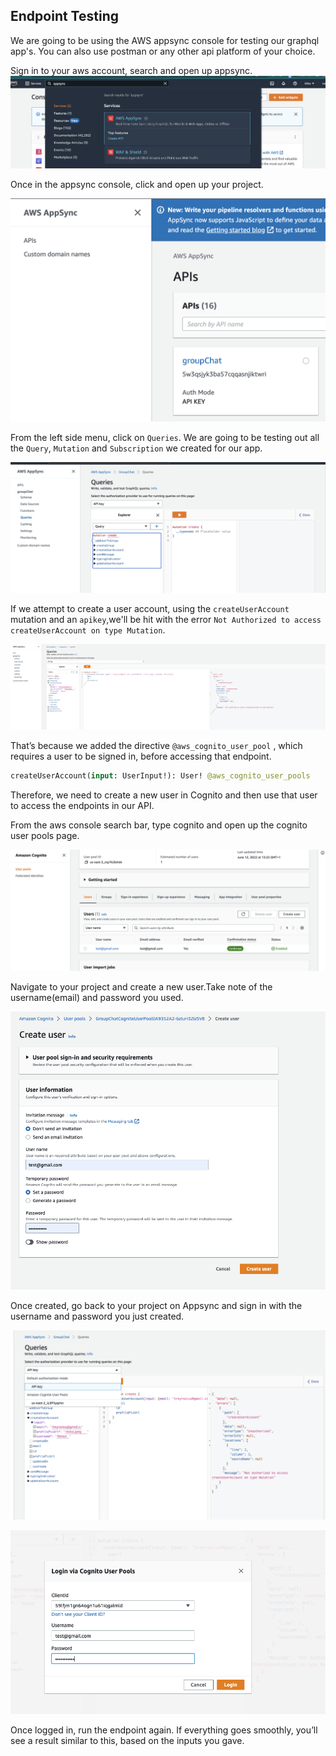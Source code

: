 ## Endpoint Testing

We are going to be using the AWS appsync console for testing our graphql app's. You can also use postman or any other api platform of your choice.

Sign in to your aws account, search and open up appsync.
![alt text](https://github.com/trey-rosius/cdk_group_chat/raw/master/images/search_appsync.png)

Once in the appsync console, click and open up your project.

![alt text](https://github.com/trey-rosius/cdk_group_chat/raw/master/images/appsync_project.png)

From the left side menu, click on `Queries`.
We are going to be testing out all the `Query`, `Mutation` and `Subscription` we created for our app.

![alt text](https://github.com/trey-rosius/cdk_group_chat/raw/master/images/appsync_queries.png)

If we attempt to create a user account, using the `createUserAccount` mutation and an `apikey`,we'll be hit with the error `Not Authorized to access createUserAccount on type Mutation`.

![alt text](https://github.com/trey-rosius/cdk_group_chat/raw/master/images/unauth.png)

That’s because we added the directive `@aws_cognito_user_pool` , which requires a user to be signed in, before accessing that endpoint.

```graphql
createUserAccount(input: UserInput!): User! @aws_cognito_user_pools
```

Therefore, we need to create a new user in Cognito and then use that user to access the endpoints in our API.

From the aws console search bar, type cognito and open up the cognito user pools page.

![alt text](https://github.com/trey-rosius/cdk_group_chat/raw/master/images/cognito.png)

Navigate to your project and create a new user.Take note of the username(email) and password you used.

![alt text](https://github.com/trey-rosius/cdk_group_chat/raw/master/images/create_user.png)

Once created, go back to your project on Appsync and sign in with the username and password you just created.

![alt text](https://github.com/trey-rosius/cdk_group_chat/raw/master/images/auth.png)

![alt text](https://github.com/trey-rosius/cdk_group_chat/raw/master/images/auth1.png)

Once logged in, run the endpoint again. If everything goes smoothly, you’ll see a result similar to this, based on the inputs you gave.
